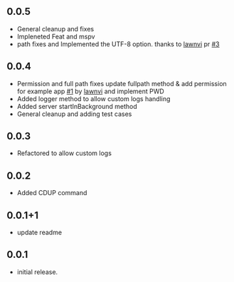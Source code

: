 ## 0.0.5
* General cleanup and fixes
* Impleneted Feat and mspv
* path fixes and Implemented the UTF-8 option. thanks to [lawnvi](https://github.com/lawnvi) pr [#3](https://github.com/abdelaziz-mahdy/ftp_server/pull/3)

## 0.0.4
* Permission and full path fixes update fullpath method & add permission for example app [#1](https://github.com/abdelaziz-mahdy/ftp_server/pull/1)  by [lawnvi](https://github.com/lawnvi) and implement PWD 
* Added logger method to allow custom logs handling
* Added server startInBackground method
* General cleanup and adding test cases

## 0.0.3
* Refactored to allow custom logs 
## 0.0.2
* Added CDUP command 
## 0.0.1+1
* update readme
## 0.0.1

* initial release.
